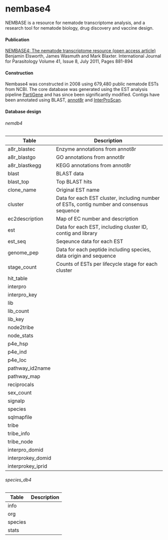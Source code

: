 nembase4
========

NEMBASE is a resource for nematode transcriptome analysis, and a research tool for nematode biology, drug discovery and vaccine design.

#### Publication

[NEMBASE4: The nematode transcriptome resource (open access article)](http://www.sciencedirect.com/science/article/pii/S0020751911001044)  
Benjamin Elsworth, James Wasmuth and Mark Blaxter. International Journal for Parasitology Volume 41, Issue 8, July 2011, Pages 881-894

#### Construction

Nembase4 was constructed in 2008 using 679,480 public nematode ESTs from NCBI. The core database was generated using the EST analysis pipeline [PartiGene](http://www.nematodes.org/bioinformatics/PartiGene/) and has since been significantly modified.
Contigs have been annotated using BLAST, [annot8r](http://www.nematodes.org/bioinformatics/annot8r/) and [InterProScan](https://code.google.com/p/interproscan/).

#### Database design

###### nemdb4

|Table|Description|
|------|------|
|a8r_blastec| Enzyme annotations from annot8r|  
|a8r_blastgo| GO annotations from annot8r|  
|a8r_blastkegg|KEGG annotations from annot8r|  
|blast|BLAST data|  
|blast_top|Top BLAST hits|  
|clone_name| Original EST name|
|cluster| Data for each EST cluster, including number of ESTs, contig number and consensus sequence|
|ec2description|Map of EC number and description|
|est|Data for each EST, including cluster ID, contig and library|
|est_seq| Seqeunce data for each EST|
|genome_pep| Data for each peptide including species, data origin and sequence|
|stage_count| Counts of ESTs per lifecycle stage for each cluster|
|hit_table| |
|interpro||
|interpro_key||
|lib||
|lib_count||
|lib_key||
|node2tribe||
|node_stats||
|p4e_hsp||
|p4e_ind||
|p4e_loc||
|pathway_id2name||
|pathway_map||
|reciprocals||
|sex_count||
|signalp||
|species||
|sqlmapfile||
|tribe||
|tribe_info||
|tribe_node||
|interpro_domid||
|interprokey_domid||
|interprokey_iprid||

###### species_db4

|Table|Description|
|------|------|
|info||
|org||
|species||
|stats||
